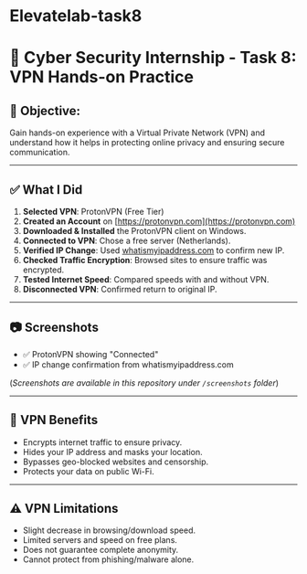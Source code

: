 # Elevatelab-task8
# 🔐 Cyber Security Internship - Task 8: VPN Hands-on Practice

## 🧠 Objective:
Gain hands-on experience with a Virtual Private Network (VPN) and understand how it helps in protecting online privacy and ensuring secure communication.

---

## ✅ What I Did

1. **Selected VPN**: ProtonVPN (Free Tier)
2. **Created an Account** on [https://protonvpn.com](https://protonvpn.com)
3. **Downloaded & Installed** the ProtonVPN client on Windows.
4. **Connected to VPN**: Chose a free server (Netherlands).
5. **Verified IP Change**: Used [whatismyipaddress.com](https://whatismyipaddress.com) to confirm new IP.
6. **Checked Traffic Encryption**: Browsed sites to ensure traffic was encrypted.
7. **Tested Internet Speed**: Compared speeds with and without VPN.
8. **Disconnected VPN**: Confirmed return to original IP.

---

## 📷 Screenshots

- ✅ ProtonVPN showing "Connected"
- ✅ IP change confirmation from whatismyipaddress.com

(*Screenshots are available in this repository under `/screenshots` folder*)

---

## 🔐 VPN Benefits

- Encrypts internet traffic to ensure privacy.
- Hides your IP address and masks your location.
- Bypasses geo-blocked websites and censorship.
- Protects your data on public Wi-Fi.

---

## ⚠️ VPN Limitations

- Slight decrease in browsing/download speed.
- Limited servers and speed on free plans.
- Does not guarantee complete anonymity.
- Cannot protect from phishing/malware alone.




